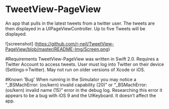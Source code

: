 # TweetView-PageView
An app that pulls in the latest tweets from a twitter user.  The tweets are then displayed in a UIPageViewController. Up to five Tweets will be displayed.  

![screenshot]
(https://github.com/r-neil/TweetView-PageView/blob/master/README-Img/Screen.png)

#Requirements
TweetView-PageView was written in Swift 2.0.  Requires a Twitter Account to access tweets.  User must log into Twitter on their device (Settings->Twitter). May not run on older versions of Xcode or iOS.

#Known 'Bug'
When running in the Simulator you may notice a “_BSMachError: (os/kern) invalid capability (20)” or “_BSMachError: (os/kern) invalid name (15)” error in the debug log. Researching this error it appears to be a bug with iOS 9 and the UIKeyboard. It doesn’t affect the app.

